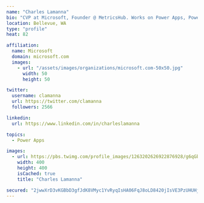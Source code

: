```yaml
---
name: "Charles Lamanna"
bio: "CVP at Microsoft, Founder @ MetricsHub. Works on Power Apps, Power Automate, Power Virtual Agent, Common Data Service and Dynamics 365."
location: Bellevue, WA
type: "profile"
heat: 82

affiliation:
  name: Microsoft
  domain: microsoft.com
  images:
    - url: "/assets/images/organizations/microsoft.com-50x50.jpg"
      width: 50
      height: 50

twitter:
  username: clamanna
  url: https://twitter.com/clamanna
  followers: 2566

linkedin:
  url: https://www.linkedin.com/in/charleslamanna

topics:
  - Power Apps

images:
  - url: https://pbs.twimg.com/profile_images/1263202626922876928/g6qGbHZ-_400x400.jpg
    width: 400
    height: 400
    isCached: true
    title: "Charles Lamanna"

secured: "2jwwXrD3vKGBbD3gfJdK8VMyc1YvRyqIsHA06FqJ8oLD8420jIsVE3PzUHUHjB6hwtdua2iMILDk254lhdTNw9g/fgh7eIagNJns75YwHiooujr0SicC3iChETHA7XyI+KCL892y8Y5ouAhsFbYzNvPzp04b/NRPKaUMxF3Q9BAwwv/Ua7apWXaiIb3ij0v90jGNK8ILwURcRnVeMvE74SfPybh2nfkdEVrd3kpjIZwtBpHnmOcWTyO0Vm4352pceZ+f76lwN8RUXbSETuL/NU8+OFZBdqQxxyPIC66fPfPOgo91ERlqInaUk8q7WXifF/3EQkhTW5VDrYfV2FMSDGMlmKlBrlapWhTFBflpfki82OEDxJPWfpkW3oBsDeCHeVOLAHvCJRbtKDujiLrL+6oLgrQ6HovqqBmBK/z0Wvc=;kcYkVWhQD2Ao1fF9GAb3og=="
---
```


